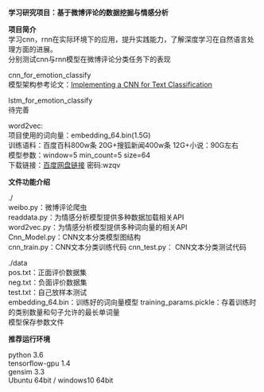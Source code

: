 **学习研究项目：基于微博评论的数据挖掘与情感分析**  


**项目简介**  
学习cnn，rnn在实际环境下的应用，提升实践能力，了解深度学习在自然语言处理方面的进展。  
分别测试cnn与rnn模型在微博评论分类任务下的表现  

cnn_for_emotion_classify  
模型架构参考论文：[Implementing a CNN for Text Classification](http://www.wildml.com/2015/12/implementing-a-cnn-for-text-classification-in-tensorflow/)  

lstm_for_emotion_classify  
待完善

word2vec:  
项目使用的词向量：embedding_64.bin(1.5G)  
训练语料：百度百科800w条 20G+搜狐新闻400w条 12G+小说：90G左右  
模型参数：window=5 min_count=5 size=64  
下载链接：[百度网盘链接](https://pan.baidu.com/s/1o7MWrnc)      密码:wzqv


**文件功能介绍**

./  
weibo.py：微博评论爬虫  
readdata.py：为情感分析模型提供多种数据加载相关API  
word2vec.py：为情感分析模型提供多种词向量的相关API  
Cnn_Model.py：CNN文本分类模型图结构  
cnn_train.py：CNN文本分类训练代码
cnn_test.py： CNN文本分类测试代码


./data  
pos.txt：正面评价数据集  
neg.txt：负面评价数据集  
test.txt：自己放样本测试  
embedding_64.bin：训练好的词向量模型
training_params.pickle：存着训练时的类别数量和句子允许的最长单词量  
模型保存参数文件  


**推荐运行环境**  

python 3.6  
tensorflow-gpu 1.4  
gensim 3.3  
Ubuntu 64bit / windows10 64bit  